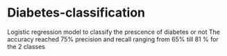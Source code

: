 # Diabetes-classification
Logistic regression model to classify the prescence of diabetes or not
The accuracy reached 75% precision and recall ranging from 65% till 81 % for the 2 classes 
